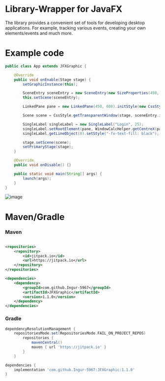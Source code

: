 # Library-Wrapper for JavaFX

The library provides a convenient set of tools for developing desktop applications. For example, tracking various events, creating your own elements/events and much more.

<h1>Example code</h1>

```java
public class App extends JFXGraphic {

    @Override
    public void onEnable(Stage stage) {
        setGraphicInstance(this);

        SceneEntry sceneEntry = new SceneEntry(new SizeProperties(450, 550));
        this.setScene(sceneEntry);

        LinkedPane pane = new LinkedPane(450, 600).initStyle(new CssStyle(CssStyle.Properties.BACKGROUND_COLOR.getProperty("white")));

        Scene scene = CssStyle.getTransparentWindow(stage, sceneEntry.initScene(pane.getElement()));

        SingleLabel singleLabel = new SingleLabel("Login", 25);
        singleLabel.setRootElement(pane, WindowCalcHelper.getCentreX(pane.getElement(), singleLabel.getElement()), WindowCalcHelper.getCentreY(pane.getElement(), singleLabel.getElement()) - 155);
        singleLabel.getLineObject(0).setStyle("-fx-text-fill: black");

        stage.setScene(scene);
        setPrimaryStage(stage);
    }

    @Override
    public void onDisable() {}

    public static void main(String[] args) {
        launch(args);
    }
}
```
![image](https://github.com/user-attachments/assets/eb312378-e77d-4d7b-b65e-ff6874101368)


<h1>Maven/Gradle</h1>

### Maven

```xml

<repositories>
	<repository>
		<id>jitpack.io</id>
		<url>https://jitpack.io</url>
	</repository>
</repositories>

<dependencies>
	<dependency>
	    <groupId>com.github.Ingur-5967</groupId>
	    <artifactId>JFXGraphic</artifactId>
	    <version>1.1.0</version>
	</dependency>
</dependencies>
```

### Gradle

```groovy
dependencyResolutionManagement {
	repositoriesMode.set(RepositoriesMode.FAIL_ON_PROJECT_REPOS)
		repositories {
			mavenCentral()
			maven { url 'https://jitpack.io' }
		}
	}

dependencies {
    implementation 'com.github.Ingur-5967:JFXGraphic:1.1.0'
}
```


